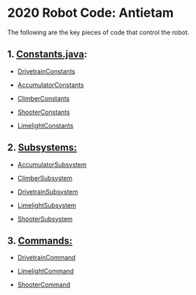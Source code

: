# 2020 Robot Code: Antietam
The following are the key pieces of code that control the robot.
## 1. <a href="https://github.com/team6036/antietam/blob/limelight/src/main/java/frc/robot/Constants.java">Constants.java</a>:

 * <a href="https://github.com/team6036/antietam/blob/limelight/src/main/java/frc/robot/docs/Docs_DrivetrainConstants.md">DrivetrainConstants</a>

 * <a href="https://github.com/team6036/antietam/blob/limelight/src/main/java/frc/robot/docs/Docs_AccumulatorConstants.md">AccumulatorConstants</a>

 * <a href="https://github.com/team6036/antietam/blob/limelight/src/main/java/frc/robot/docs/Docs_ClimberConstants.md">ClimberConstants</a>

 * <a href="https://github.com/team6036/antietam/blob/limelight/src/main/java/frc/robot/docs/Docs_ShooterConstants.md">ShooterConstants</a>

 * <a href="https://github.com/team6036/antietam/blob/limelight/src/main/java/frc/robot/docs/Docs_LimelightConstants.md">LimelightConstants</a>

## 2. <a href="https://github.com/team6036/antietam/blob/limelight/src/main/java/frc/robot/subsystems">Subsystems:</a>

 * <a href="https://github.com/team6036/antietam/blob/limelight/src/main/java/frc/robot/docs/Docs_AccumulatorSubsystem.md">AccumulatorSubsystem</a>
 
 * <a href="https://github.com/team6036/antietam/blob/limelight/src/main/java/frc/robot/docs/Docs_ClimberSubsystem.md">ClimberSubsystem</a>

 * <a href="https://github.com/team6036/antietam/blob/limelight/src/main/java/frc/robot/docs/Docs_DrivetrainSubsystem.md">DrivetrainSubsystem</a>

 * <a href="https://github.com/team6036/antietam/blob/limelight/src/main/java/frc/robot/docs/Docs_LimelightSubsystem.md">LimelightSubsystem</a>

 * <a href="https://github.com/team6036/antietam/blob/limelight/src/main/java/frc/robot/docs/Docs_ShooterSubsystem.md">ShooterSubsystem</a>

## 3. <a href="https://github.com/team6036/antietam/blob/limelight/src/main/java/frc/robot/commands">Commands:</a>

 * <a href="https://github.com/team6036/antietam/blob/limelight/src/main/java/frc/robot/docs/Docs_DrivetrainCommand.md">DrivetrainCommand</a>

 * <a href="https://github.com/team6036/antietam/blob/limelight/src/main/java/frc/robot/docs/Docs_LimelightCommand.md">LimelightCommand</a>
 
 * <a href="https://github.com/team6036/antietam/blob/limelight/src/main/java/frc/robot/docs/Docs_ShooterCommand.md">ShooterCommand</a>
